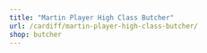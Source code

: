 ```yaml
---
title: "Martin Player High Class Butcher"
url: /cardiff/martin-player-high-class-butcher/
shop: butcher
---
```


